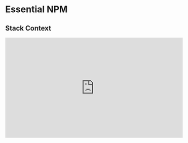 <Head>
  <title>Learn React | The Context API > Stack Context</title>
</Head>

# Essential NPM

## Stack Context

<iframe width="560" height="315" src="https://www.youtube.com/embed/K_c_YMvm-zI" frameborder="0" allow="autoplay; encrypted-media" allowfullscreen></iframe>
